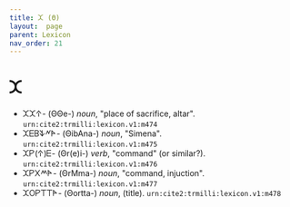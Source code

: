 ```yaml
---
title: 𐊉 (Θ)
layout:  page
parent: Lexicon
nav_order: 21
---
```




# 𐊉


- 𐊉𐊉𐊁- (ΘΘe-) *noun*, "place of sacrifice, altar". `urn:cite2:trmilli:lexicon.v1:m474`
- 𐊉𐊆𐊂𐊙𐊏𐊀- (ΘibAna-) *noun*, "Simena". `urn:cite2:trmilli:lexicon.v1:m475`
- 𐊉𐊕(𐊁)𐊆- (Θr(e)i-) *verb*, "command" (or similar?). `urn:cite2:trmilli:lexicon.v1:m476`
- 𐊉𐊕𐊐𐊎𐊀- (ΘrMma-) *noun*, "command, injuction". `urn:cite2:trmilli:lexicon.v1:m477`
- 𐊉𐊒𐊕𐊗𐊗𐊀- (Θortta-) *noun*, (title). `urn:cite2:trmilli:lexicon.v1:m478`